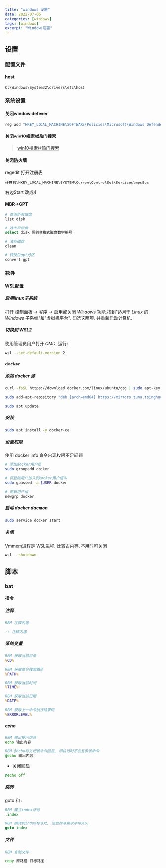 ```yaml
---
title: "windows 设置"
date: 2022-07-06
categories: [windows]
tags: [windows]
excerpt: "Windows设置"
---
```


## 设置

### 配置文件

#### host

```sh
C:\Windows\System32\drivers\etc\host
```

### 系统设置

#### 关闭window defener

```sh
reg add "HKEY_LOCAL_MACHINE\SOFTWARE\Policies\Microsoft\Windows Defender" /v "DisableAntiSpyware" /d 1 /t REG_DWORD /f
```

#### 关闭win10搜索栏热门搜索

> [win10搜索栏热门搜索](https://blog.csdn.net/onecdll/article/details/137139604)

#### 关闭防火墙

regedit 打开注册表

```
计算机\HKEY_LOCAL_MACHINE\SYSTEM\CurrentControlSet\Services\mpsSvc
```

右边Start 改成4

#### MBR->GPT

```sh
# 查询所有磁盘
list disk

# 选中目标盘
select disk 需转换格式磁盘数字编号

# 清空磁盘
clean

# 转换位gpt分区
convert gpt
```

### 软件

#### WSL配置

##### 启用linux子系统

打开 控制面板 -> 程序 -> 启用或关闭 $Windows$ 功能.找到"适用于 $Linux$ 的 $Windows$ 子系统"和"虚拟机平台", 勾选这两项, 并重新启动计算机.

##### 切换到 WSL2

使用管理员用户打开 $CMD$, 运行:

```sh
wsl --set-default-version 2
```

#### docker

##### 添加 docker 源

```sh
curl -fsSL https://download.docker.com/linux/ubuntu/gpg | sudo apt-key add -

sudo add-apt-repository "deb [arch=amd64] https://mirrors.tuna.tsinghua.edu.cn/docker-ce/linux/ubuntu $(lsb_release -cs) stable"

sudo apt update
```

##### 安装

```sh
sudo apt install -y docker-ce
```

##### 设置权限

使用 docker info 命令出现权限不足问题

```sh
# 添加docker用户组
sudo groupadd docker

# 将登陆用户加入到docker用户组中
sudo gpasswd -a $USER docker

# 更新用户组
newgrp docker
```

##### 启动 docker daemon

```sh
sudo service docker start
```

##### 关闭

Vmmem进程是 WSL进程, 比较占内存, 不用时可关闭

```sh
wsl --shutdown
```

## 脚本

### bat

#### 指令

##### 注释

```bat
REM 注释内容

:: 注释内容
```

##### 系统变量

```bat
REM 获取当前目录
%CD%

REM 获取命令搜索路径
%PATH%

REM 获取当前时间
%TIME%

REM 获取当前日期
%DATE%

REM 获取上一命令执行结果码
%ERRORLEVEL% 
```

##### echo

```bat
REM 输出提示信息
echo 输出内容

REM @echo将关闭该命令回显, 即执行时不会显示该命令
@echo 输出内容
```

- 关闭回显

```bat
@echo off
```

##### 跳转

goto 和 :

```bat
REM 建立index标号
:index

REM 跳转到index标号处, 注意标号需以字母开头
goto index
```

##### 文件

```bat
REM 复制文件

copy 原路径 目标路径
```
